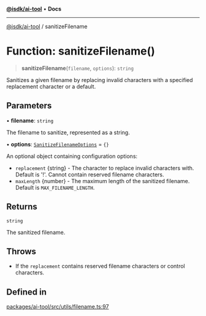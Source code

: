 [**@isdk/ai-tool**](../README.md) • **Docs**

***

[@isdk/ai-tool](../globals.md) / sanitizeFilename

# Function: sanitizeFilename()

> **sanitizeFilename**(`filename`, `options`): `string`

Sanitizes a given filename by replacing invalid characters with a specified replacement character or a default.

## Parameters

• **filename**: `string`

The filename to sanitize, represented as a string.

• **options**: [`SanitizeFilenameOptions`](../interfaces/SanitizeFilenameOptions.md) = `{}`

An optional object containing configuration options:
  - `replacement` {string} - The character to replace invalid characters with. Default is '!'. Cannot contain reserved filename characters.
  - `maxLength` {number} - The maximum length of the sanitized filename. Default is `MAX_FILENAME_LENGTH`.

## Returns

`string`

The sanitized filename.

## Throws

- If the `replacement` contains reserved filename characters or control characters.

## Defined in

[packages/ai-tool/src/utils/filename.ts:97](https://github.com/isdk/ai-tool.js/blob/5f9f0083c734722103ff5468e424b48c212a55f0/src/utils/filename.ts#L97)
